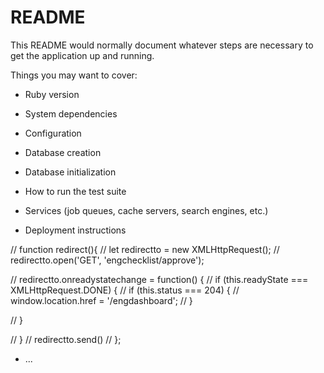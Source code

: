# README

This README would normally document whatever steps are necessary to get the
application up and running.

Things you may want to cover:

* Ruby version

* System dependencies

* Configuration

* Database creation

* Database initialization

* How to run the test suite

* Services (job queues, cache servers, search engines, etc.)

* Deployment instructions

// function redirect(){
//   let redirectto = new XMLHttpRequest();
//   redirectto.open('GET', 'engchecklist/approve');
  
//   redirectto.onreadystatechange = function() {
//     if (this.readyState === XMLHttpRequest.DONE) {
//         if (this.status === 204) {
//             window.location.href = '/engdashboard';
//         }
       
//   }

// }
// redirectto.send()
// };

* ...
